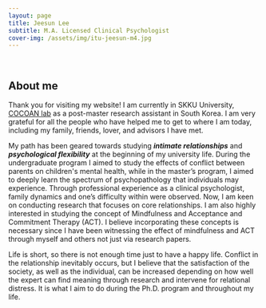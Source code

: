 ```yaml
---
layout: page
title: Jeesun Lee 
subtitle: M.A. Licensed Clinical Psychologist  
cover-img: /assets/img/itu-jeesun-m4.jpg
---
```


<br/>

## About me

Thank you for visiting my website! I am currently in SKKU University, [COCOAN lab](https://cocoanlab.github.io/) as a post-master research assistant in South Korea. I am very grateful for all the people who have helped me to get to where I am today, including my family, friends, lover, and advisors I have met. 

My path has been geared towards studying **_intimate relationships_** and **_psychological flexibility_** at the beginning of my university life. During the undergraduate program I aimed to study the effects of conflict between parents on children's mental health, while in the master’s program, I aimed to deeply learn the spectrum of psychopathology that individuals may experience. Through professional experience as a clinical psychologist, family dynamics and one’s difficulty within were observed. Now, I am keen on conducting research that focuses on core relationships. I am also highly interested in studying the concept of Mindfulness and Acceptance and Commitment Therapy (ACT). I believe incorporating these concepts is necessary since I have been witnessing the effect of mindfulness and ACT through myself and others not just via research papers.  

Life is short, so there is not enough time just to have a happy life. Conflict in the relationship inevitably occurs, but I believe that the satisfaction of the society, as well as the individual, can be increased depending on how well the expert can find meaning through research and intervene for relational distress. It is what I aim to do during the Ph.D. program and throughout my life. 






